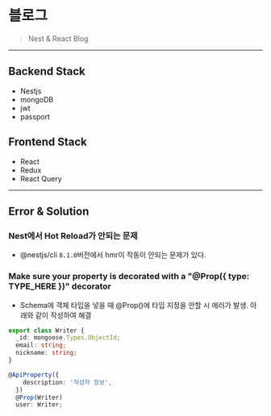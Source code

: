 # 블로그

> Nest & React Blog

---

## Backend Stack

- Nestjs
- mongoDB
- jwt
- passport

## Frontend Stack

- React
- Redux
- React Query

---

## Error & Solution

### Nest에서 Hot Reload가 안되는 문제

- @nestjs/cli `8.1.0`버전에서 hmr이 작동이 안되는 문제가 있다.

### Make sure your property is decorated with a "@Prop({ type: TYPE_HERE })" decorator

- Schema에 객체 타입을 넣을 때 @Prop()에 타입 지정을 안할 시 에러가 발생. 아래와 같이 작성하여 해결

```ts
export class Writer {
  _id: mongoose.Types.ObjectId;
  email: string;
  nickname: string;
}

@ApiProperty({
    description: '작성자 정보',
  })
  @Prop(Writer)
  user: Writer;

```

